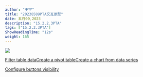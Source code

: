 ```yaml
---
author: "王宇"
title: "20230509PTA交互原型"
date: 五月09,2023
description: "15.2.2.3PTA"
tags: ["15.2.2.3PTA"]
ShowReadingTime: "12s"
weight: 165
---
```

![](/download/attachments/101822678/PTA%E4%BA%A4%E4%BA%92%E5%8E%9F%E5%9E%8B.png?version=3&modificationDate=1683683054282&api=v2)

[Filter table data](#)[Create a pivot table](#)[Create a chart from data series](#)

[Configure buttons visibility](/users/tfac-settings.action)